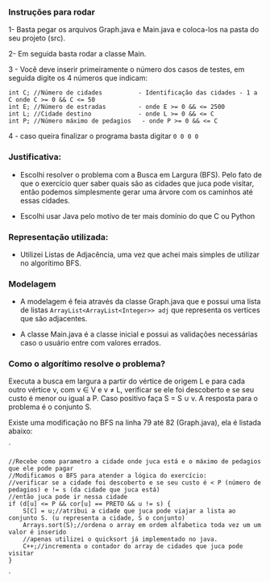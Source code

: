 ### Instruções para rodar 

1- Basta pegar os arquivos Graph.java e Main.java e coloca-los na pasta do seu projeto (src).

2- Em seguida basta rodar a classe Main.

3 - Você deve inserir primeiramente  o número dos casos de testes, em seguida
digite os 4 números que indicam:

```
int C; //Número de cidades          - Identificação das cidades - 1 a C onde C >= 0 && C <= 50
int E; //Número de estradas         - onde E >= 0 && <= 2500
int L; //Cidade destino             - onde L >= 0 && <= C
int P; //Número máximo de pedagios   - onde P >= 0 && <= C
```
4 - caso queira finalizar o programa basta digitar `0 0 0 0`

### Justificativa: 

- Escolhi resolver o problema com a Busca em Largura (BFS).
Pelo fato de que o exercício quer saber quais são as cidades que juca pode visitar,
então podemos simplesmente gerar uma árvore com os caminhos até essas cidades.
  
- Escolhi usar Java pelo motivo de ter mais domínio do que C ou Python
  
### Representação utilizada:

- Utilizei Listas de Adjacência, uma vez que achei mais simples de utilizar no algorítimo BFS.

### Modelagem

- A modelagem é feia através da classe Graph.java que e possui uma lista de listas 
    `ArrayList<ArrayList<Integer>> adj` que representa os vertices que são adjacentes.
  
- A classe Main.java é a classe inicial e possui as validações necessárias caso
  o usuário entre com valores errados.

### Como o algorítimo resolve o problema? 

Executa a busca em largura a partir do vértice de origem L e para cada outro vértice v, com v ∈ V e v ≠ L, verificar se ele 
foi descoberto e se seu custo é menor ou igual a P. 
Caso positivo faça S = S ∪ v.
A resposta para o problema é o conjunto S.

Existe uma modificação no BFS na linha 79 até 82 (Graph.java), ela é listada abaixo:

`
    
    //Recebe como parametro a cidade onde juca está e o máximo de pedagios que ele pode pagar
    //Modificamos o BFS para atender a lógica do exercício:
    //verificar se a cidade foi descoberto e se seu custo é < P (número de pedagios) e != s (da cidade que juca está)
    //então juca pode ir nessa cidade
    if (d[u] <= P && cor[u] == PRETO && u != s) {
        S[C] = u;//atribui a cidade que juca pode viajar a lista ao conjunto S. (u representa a cidade, S o conjunto)
        Arrays.sort(S);//ordena o array em ordem alfabetica toda vez um um valor é inserido
        //apenas utilizei o quicksort já implementado no java.
        C++;//incrementa o contador do array de cidades que juca pode visitar
    }
`
